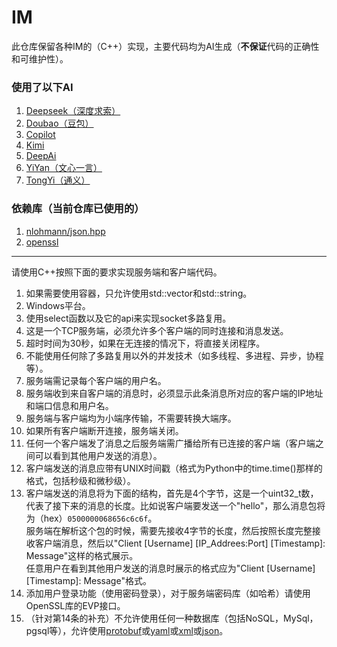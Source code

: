 # IM
此仓库保留各种IM的（C++）实现，主要代码均为AI生成（**不保证**代码的正确性和可维护性）。

### 使用了以下AI
1. [Deepseek（深度求索）](https://yuanbao.tencent.com/)
2. [Doubao（豆包）](https://www.doubao.com/)
3. [Copilot](https://copilot.microsoft.com/)
4. [Kimi](https://www.kimi.com/)
5. [DeepAi](https://deepai.org/chat)
6. [YiYan（文心一言）](https://yiyan.baidu.com/)
7. [TongYi（通义）](https://www.tongyi.com/)

### 依赖库（当前仓库已使用的）

1. [nlohmann/json.hpp](https://github.com/nlohmann/json/)
2. [openssl](https://github.com/openssl/openssl)

---

请使用C++按照下面的要求实现服务端和客户端代码。

1. 如果需要使用容器，只允许使用std::vector和std::string。
2. Windows平台。
3. 使用select函数以及它的api来实现socket多路复用。
4. 这是一个TCP服务端，必须允许多个客户端的同时连接和消息发送。
5. 超时时间为30秒，如果在无连接的情况下，将直接关闭程序。
6. 不能使用任何除了多路复用以外的并发技术（如多线程、多进程、异步，协程等）。
7. 服务端需记录每个客户端的用户名。
8. 服务端收到来自客户端的消息时，必须显示此条消息所对应的客户端的IP地址和端口信息和用户名。
9. 服务端与客户端均为小端序传输，不需要转换大端序。
10. 如果所有客户端断开连接，服务端关闭。
11. 任何一个客户端发了消息之后服务端需广播给所有已连接的客户端（客户端之间可以看到其他用户发送的消息）。
12. 客户端发送的消息应带有UNIX时间戳（格式为Python中的time.time()那样的格式，包括秒级和微秒级）。
13. 客户端发送的消息将为下面的结构，首先是4个字节，这是一个uint32_t数，代表了接下来的消息的长度。比如说客户端要发送一个"hello"，那么消息包将为（hex）`0500000068656c6c6f`。  
    服务端在解析这个包的时候，需要先接收4字节的长度，然后按照长度完整接收客户端消息，然后以"Client [Username] [IP_Addrees:Port] [Timestamp]: Message"这样的格式展示。  
    任意用户在看到其他用户发送的消息时展示的格式应为"Client [Username] [Timestamp]: Message"格式。
14. 添加用户登录功能（使用密码登录），对于服务端密码库（如哈希）请使用OpenSSL库的EVP接口。
15. （针对第14条的补充）不允许使用任何一种数据库（包括NoSQL，MySql，pgsql等），允许使用[protobuf](https://protobuf.dev)或[yaml](https://yaml.org/)或[xml](https://www.w3schools.com/xml/xml_whatis.asp)或[json](https://en.wikipedia.org/wiki/JSON)。

